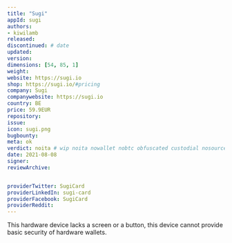 ```yaml
---
title: "Sugi"
appId: sugi
authors:
- kiwilamb
released: 
discontinued: # date
updated:
version:
dimensions: [54, 85, 1]
weight: 
website: https://sugi.io
shop: https://sugi.io/#pricing
company: Sugi
companywebsite: https://sugi.io
country: BE
price: 59.9EUR
repository: 
issue:
icon: sugi.png
bugbounty:
meta: ok
verdict: noita # wip noita nowallet nobtc obfuscated custodial nosource nonverifiable reproducible bounty defunct
date: 2021-08-08
signer:
reviewArchive:


providerTwitter: SugiCard
providerLinkedIn: sugi-card
providerFacebook: SugiCard
providerReddit: 
---
```



This hardware device lacks a screen or a button, this device cannot provide basic security of hardware wallets.